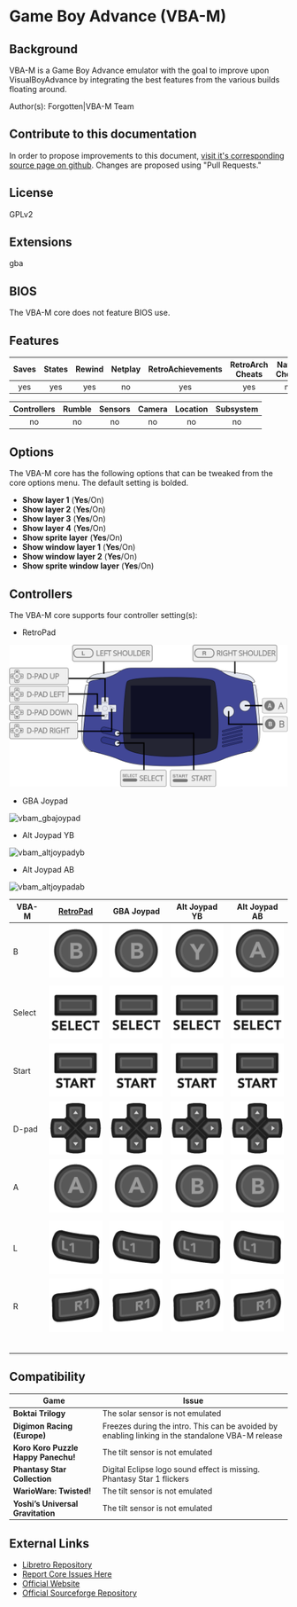 # Game Boy Advance (VBA-M)

## Background

VBA-M is a Game Boy Advance emulator with the goal to improve upon VisualBoyAdvance by integrating the best features from the various builds floating around.

Author(s): Forgotten|VBA-M Team

## Contribute to this documentation

In order to propose improvements to this document, [visit it's corresponding source page on github](https://github.com/libretro/docs/tree/master/docs/library/vbam.md). Changes are proposed using "Pull Requests."

## License

GPLv2

## Extensions

gba

## BIOS

The VBA-M core does not feature BIOS use.

## Features

| Saves | States      | Rewind | Netplay | RetroAchievements | RetroArch Cheats | Native Cheats |
|:-----:|:-----------:|:------:|:-------:|:-----------------:|:----------------:|:-------------:|
| yes   |   yes       | yes    |  no     |      yes          | yes              | no            |

| Controllers     | Rumble | Sensors | Camera | Location | Subsystem     |
|:---------------:|:------:|:-------:|:------:|:--------:|:-------------:|
|       no        |  no    |   no    |  no    |   no     |      no       |

## Options

The VBA-M core has the following options that can be tweaked from the core options menu. The default setting is bolded.

- **Show layer 1** (**Yes**/On)
- **Show layer 2** (**Yes**/On)
- **Show layer 3** (**Yes**/On)
- **Show layer 4** (**Yes**/On)
- **Show sprite layer** (**Yes**/On)
- **Show window layer 1** (**Yes**/On)
- **Show window layer 2** (**Yes**/On)
- **Show sprite window layer** (**Yes**/On)

## Controllers

The VBA-M core supports four controller setting(s):

* RetroPad

![vbam_retropad](images/Controllers/vbam_retropad.png)

* GBA Joypad

![vbam_gbajoypad](images/Controllers/vbam_gbajoypad.png)

* Alt Joypad YB

![vbam_altjoypadyb](images/Controllers/vbam_altjoypadyb.png)

* Alt Joypad AB

![vbam_altjoypadab](images/Controllers/vbam_altjoypadab.png)

| VBA-M     | [RetroPad](RetroPad)                                           | GBA Joypad                                                     | Alt Joypad YB                                                  | Alt Joypad AB                                                  |
|-----------|----------------------------------------------------------------|----------------------------------------------------------------|----------------------------------------------------------------|----------------------------------------------------------------|
| B         | ![RetroPad_B](images/RetroPad/Retro_B_Round.png)               | ![RetroPad_B](images/RetroPad/Retro_B_Round.png)               | ![RetroPad_Y](images/RetroPad/Retro_Y_Round.png)               | ![RetroPad_A](images/RetroPad/Retro_A_Round.png)               |
|           |                                                                |                                                                |                                                                |                                                                |
| Select    | ![RetroPad_Select](images/RetroPad/Retro_Select.png)           | ![RetroPad_Select](images/RetroPad/Retro_Select.png)           | ![RetroPad_Select](images/RetroPad/Retro_Select.png)           | ![RetroPad_Select](images/RetroPad/Retro_Select.png)           |
| Start     | ![RetroPad_Start](images/RetroPad/Retro_Start.png)             | ![RetroPad_Start](images/RetroPad/Retro_Start.png)             | ![RetroPad_Start](images/RetroPad/Retro_Start.png)             | ![RetroPad_Start](images/RetroPad/Retro_Start.png)             |
| D-pad     | ![RetroPad_Dpad](images/RetroPad/Retro_Dpad.png)               | ![RetroPad_Dpad](images/RetroPad/Retro_Dpad.png)               | ![RetroPad_Dpad](images/RetroPad/Retro_Dpad.png)               | ![RetroPad_Dpad](images/RetroPad/Retro_Dpad.png)               |
| A         | ![RetroPad_A](images/RetroPad/Retro_A_Round.png)               | ![RetroPad_A](images/RetroPad/Retro_A_Round.png)               | ![RetroPad_B](images/RetroPad/Retro_B_Round.png)               | ![RetroPad_B](images/RetroPad/Retro_B_Round.png)               |
|           |                                                                |                                                                |                                                                |                                                                |
| L         | ![RetroPad_L1](images/RetroPad/Retro_L1.png)                   | ![RetroPad_L1](images/RetroPad/Retro_L1.png)                   | ![RetroPad_L1](images/RetroPad/Retro_L1.png)                   | ![RetroPad_L1](images/RetroPad/Retro_L1.png)                   |
| R         | ![RetroPad_R1](images/RetroPad/Retro_R1.png)                   | ![RetroPad_R1](images/RetroPad/Retro_R1.png)                   | ![RetroPad_R1](images/RetroPad/Retro_R1.png)                   | ![RetroPad_R1](images/RetroPad/Retro_R1.png)                   |
|           |                                                                |                                                                |                                                                |                                                                |
|           |                                                                |                                                                |                                                                |                                                                |
|           |                                                                |                                                                |                                                                |                                                                |
|           |                                                                |                                                                |                                                                |                                                                |
|           |                                                                |                                                                |                                                                |                                                                |
|           |                                                                |                                                                |                                                                |                                                                |


## Compatibility

| Game                                  | Issue                          |
|---------------------------------------|--------------------------------|
|**Boktai Trilogy**                     | The solar sensor is not emulated|
|**Digimon Racing (Europe)**            |Freezes during the intro. This can be avoided by enabling linking in the standalone VBA-M release  |
|**Koro Koro Puzzle Happy Panechu!**    |	The tilt sensor is not emulated|
|**Phantasy Star Collection**           | Digital Eclipse logo sound effect is missing. Phantasy Star 1 flickers |
|**WarioWare: Twisted!**                |  	The tilt sensor is not emulated   |
|**Yoshi’s Universal Gravitation**      |   The tilt sensor is not emulated   |

## External Links

* [Libretro Repository](https://github.com/libretro/vbam-libretro)
* [Report Core Issues Here](https://github.com/libretro/libretro-meta/issues)
* [Official Website](http://vba-m.com/)
* [Official Sourceforge Repository](http://sourceforge.net/projects/vbam/)
